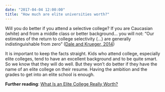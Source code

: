 ```yaml
---
date: "2017-04-04 12:00:00"
title: "How much are elite universities worth?"
---
```




Will you do better if you attend a selective college?
If you are Caucasian (white) and from a middle class or better background&hellip; you will not: &ldquo;Our estimates of the return to college selectivity (&hellip;) are generally indistinguishable from zero&rdquo; ([Dale and Krueger, 2014](http://www.nber.org/papers/w17159))

It is important to keep the facts straight. Kids who attend college, especially elite colleges, tend to have an excellent background and to be quite smart. So we know that they will do well. But they won&rsquo;t do better if they have the name of an elite college on their resume. Having the ambition and the grades to get into an elite school is enough.

__Further reading__: [What Is an Elite College Really Worth?](https://www.theatlantic.com/business/archive/2017/04/what-is-an-elite-college-really-worth/521577/)

